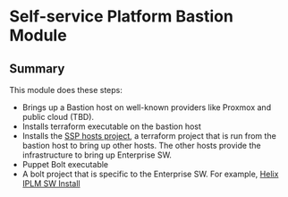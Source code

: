 # Self-service Platform Bastion Module

## Summary
This module does these steps:
* Brings up a Bastion host on well-known providers like Proxmox and public cloud (TBD). 
* Installs terraform executable on the bastion host
* Installs the [SSP hosts project](https://github.com/rajeshr264/ssp_provision_hosts), a terraform project that is run from the bastion host to bring up other hosts. The other hosts provide the infrastructure to bring up Enterprise SW.
* Puppet Bolt executable 
* A bolt project that is specific to the Enterprise SW. For example, [Helix IPLM SW Install](https://github.com/rajeshr264/ssp_configure_iplm_hosts)
